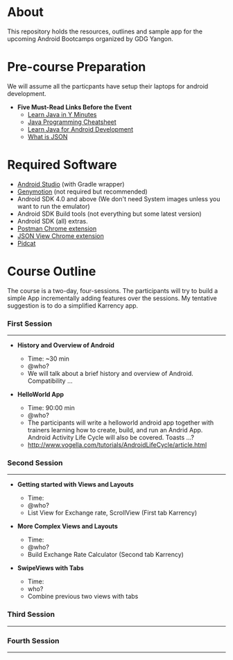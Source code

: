 About
==================

This repository holds the resources, outlines and sample app for the upcoming Android Bootcamps organized by GDG Yangon.


Pre-course Preparation
==================

We will assume all the particpants have setup their laptops for android development.

* **Five Must-Read Links Before the Event**
  + [Learn Java in Y Minutes](http://learnxinyminutes.com/docs/java/)
  + [Java Programming Cheatsheet](http://introcs.cs.princeton.edu/java/11cheatsheet/)
  + [Learn Java for Android Development](http://code.tutsplus.com/series/learn-java-for-android-development--mobile-22888)
  + [What is JSON](http://json.org/)


Required Software
================

* [Android Studio](https://developer.android.com/sdk/installing/studio.html) (with Gradle wrapper) 
* [Genymotion](http://www.genymotion.com/) (not required but recommended) 
* Android SDK 4.0 and above (We don't need System images unless you want to run the emulator) 
* Android SDK Build tools (not everything but some latest version)
* Android SDK (all) extras. 
* [Postman Chrome extension](https://chrome.google.com/webstore/detail/postman-rest-client/fdmmgilgnpjigdojojpjoooidkmcomcm?hl=en)
* [JSON View Chrome extension](https://chrome.google.com/webstore/detail/jsonview/chklaanhfefbnpoihckbnefhakgolnmc)
* [Pidcat](https://github.com/JakeWharton/pidcat) 

Course Outline
==================

The course is a two-day, four-sessions. The participants will try to build a simple App incrementally adding features over the sessions. My tentative suggestion is to do a simplified Karrency app.

### First Session ###
* * *
* **History and Overview of Android**
  + Time: ~30 min
  + @who?
  + We will talk about a brief history and overview of Android. Compatibility ...

* **HelloWorld App**
  + Time: 90:00 min
  + @who?
  + The participants will write a helloworld android app together with trainers learning how to create, build, and run an Andrid App. Android Activity Life Cycle will also be covered. Toasts ...?
  + http://www.vogella.com/tutorials/AndroidLifeCycle/article.html
  
### Second Session ###
* * *

* **Getting started with Views and Layouts**
  + Time: 
  + @who?
  + List View for Exchange rate, ScrollView (First tab Karrency)
  
* **More Complex Views and Layouts**
  + Time: 
  + @who?
  + Build Exchange Rate Calculator (Second tab Karrency)

  
* **SwipeViews with Tabs**
  + Time:
  + who?
  + Combine previous two views with tabs

### Third Session ###
* * *

### Fourth Session ###
* * *
